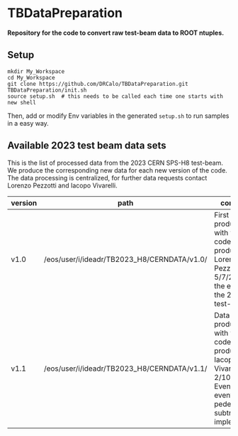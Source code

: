 # TBDataPreparation
**Repository for the code to convert raw test-beam data to ROOT ntuples.**

## Setup
```
mkdir My_Workspace
cd My_Workspace
git clone https://github.com/DRCalo/TBDataPreparation.git
TBDataPreparation/init.sh
source setup.sh  # this needs to be called each time one starts with new shell
```
Then, add or modify Env variables in the generated `setup.sh` to run samples in a easy way.

## Available 2023 test beam data sets
This is the list of processed data from the 2023 CERN SPS-H8 test-beam. We produce the corresponding new data for each new version of the code. The data processing is centralized, for further data requests contact Lorenzo Pezzotti and Iacopo Vivarelli.

| version | path    | comment |
| ------- | ------- | ------- |
| v1.0    | /eos/user/i/ideadr/TB2023_H8/CERNDATA/v1.0/ | First data production with v1.0 code. Data produced by Lorenzo Pezzotti on 5/7/2023 at the end of the 2023 test-beam. |
| v1.1    | /eos/user/i/ideadr/TB2023_H8/CERNDATA/v1.1/ | Data production with v1.1 code. Data produced by Iacopo Vivarelli on 2/10/2023. Event-by-event pedestal subtraction implemented. |

